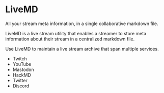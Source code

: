 # LiveMD

All your stream meta information, in a single collaborative markdown file.

LiveMD is a live stream utility that enables a streamer to store meta information about their stream in a centralized markdown file.

Use LiveMD to maintain a live stream archive that span multiple services.

 - Twitch
 - YouTube
 - Mastodon
 - HackMD
 - Twitter
 - Discord
